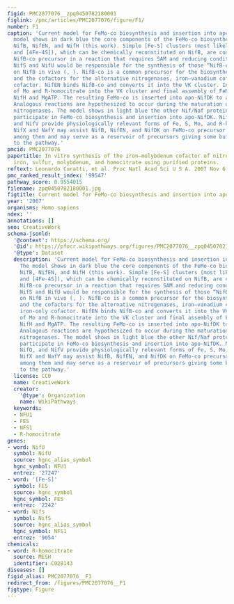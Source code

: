 ```yaml
---
figid: PMC2077076__zpq0450782180001
figlink: /pmc/articles/PMC2077076/figure/F1/
number: F1
caption: 'Current model for FeMo-co biosynthesis and insertion into apo-NifDK. The
  model shows in dark blue the core components of the FeMo-co biosynthesis pathway:
  NifB, NifEN, and NifH (this work). Simple [Fe-S] clusters (most likely [2Fe-2S]
  and [4Fe-4S]), which can be chemically reconstituted on NifB, are converted into
  NifB-co precursor in a reaction that requires SAM and reducing conditions. Presumably,
  NifS and NifU would be responsible for the synthesis of those “NifB-co precursors”
  on NifB in vivo (, ). NifB-co is a common precursor for the biosynthesis of FeMo-co
  and the cofactors for the alternative nitrogenases, iron–vanadium cofactor and iron-only
  cofactor. NifEN binds NifB-co and converts it into the VK cluster. Incorporation
  of Mo and R-homocitrate into the VK cluster and final assembly of FeMo-co require
  NifH and MgATP. The resulting FeMo-co is inserted into apo-NifDK to activate it.
  Analogous reactions are hypothesized to occur during the maturation of alternative
  nitrogenases. The model shows in light blue the other Nif/Naf proteins known to
  participate in FeMo-co biosynthesis and insertion into apo-NifDK. NifS, NifU, NifQ,
  and NifV provide physiologically relevant forms of Fe, S, Mo, and R-homocitrate.
  NifX and NafY may assist NifB, NifEN, and NifDK on FeMo-co precursor trafficking
  among them and may serve as a reservoir of precursors giving some buffering capacity
  to the pathway.'
pmcid: PMC2077076
papertitle: In vitro synthesis of the iron–molybdenum cofactor of nitrogenase from
  iron, sulfur, molybdenum, and homocitrate using purified proteins.
reftext: Leonardo Curatti, et al. Proc Natl Acad Sci U S A. 2007 Nov 6;104(45):17626-17631.
pmc_ranked_result_index: '99547'
pathway_score: 0.9554015
filename: zpq0450782180001.jpg
figtitle: Current model for FeMo-co biosynthesis and insertion into apo-NifDK
year: '2007'
organisms: Homo sapiens
ndex: ''
annotations: []
seo: CreativeWork
schema-jsonld:
  '@context': https://schema.org/
  '@id': https://pfocr.wikipathways.org/figures/PMC2077076__zpq0450782180001.html
  '@type': Dataset
  description: 'Current model for FeMo-co biosynthesis and insertion into apo-NifDK.
    The model shows in dark blue the core components of the FeMo-co biosynthesis pathway:
    NifB, NifEN, and NifH (this work). Simple [Fe-S] clusters (most likely [2Fe-2S]
    and [4Fe-4S]), which can be chemically reconstituted on NifB, are converted into
    NifB-co precursor in a reaction that requires SAM and reducing conditions. Presumably,
    NifS and NifU would be responsible for the synthesis of those “NifB-co precursors”
    on NifB in vivo (, ). NifB-co is a common precursor for the biosynthesis of FeMo-co
    and the cofactors for the alternative nitrogenases, iron–vanadium cofactor and
    iron-only cofactor. NifEN binds NifB-co and converts it into the VK cluster. Incorporation
    of Mo and R-homocitrate into the VK cluster and final assembly of FeMo-co require
    NifH and MgATP. The resulting FeMo-co is inserted into apo-NifDK to activate it.
    Analogous reactions are hypothesized to occur during the maturation of alternative
    nitrogenases. The model shows in light blue the other Nif/Naf proteins known to
    participate in FeMo-co biosynthesis and insertion into apo-NifDK. NifS, NifU,
    NifQ, and NifV provide physiologically relevant forms of Fe, S, Mo, and R-homocitrate.
    NifX and NafY may assist NifB, NifEN, and NifDK on FeMo-co precursor trafficking
    among them and may serve as a reservoir of precursors giving some buffering capacity
    to the pathway.'
  license: CC0
  name: CreativeWork
  creator:
    '@type': Organization
    name: WikiPathways
  keywords:
  - NFU1
  - FES
  - NFS1
  - R-homocitrate
genes:
- word: NifU
  symbol: NifU
  source: hgnc_alias_symbol
  hgnc_symbol: NFU1
  entrez: '27247'
- word: '[Fe-S]'
  symbol: FES
  source: hgnc_symbol
  hgnc_symbol: FES
  entrez: '2242'
- word: Nifs
  symbol: NifS
  source: hgnc_alias_symbol
  hgnc_symbol: NFS1
  entrez: '9054'
chemicals:
- word: R-homocitrate
  source: MESH
  identifier: C028143
diseases: []
figid_alias: PMC2077076__F1
redirect_from: /figures/PMC2077076__F1
figtype: Figure
---
```


